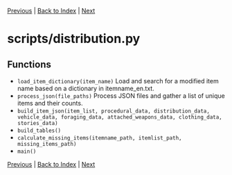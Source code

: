 [Previous](scripts/core/version.md) | [Back to Index](../INDEX.md) | [Next](scripts/fixing.md)

# scripts/distribution.py

## Functions

- `load_item_dictionary(item_name)`
    Load and search for a modified item name based on a dictionary in itemname_en.txt.
- `process_json(file_paths)`
    Process JSON files and gather a list of unique items and their counts.
- `build_item_json(item_list, procedural_data, distribution_data, vehicle_data, foraging_data, attached_weapons_data, clothing_data, stories_data)`
- `build_tables()`
- `calculate_missing_items(itemname_path, itemlist_path, missing_items_path)`
- `main()`


[Previous](scripts/core/version.md) | [Back to Index](../INDEX.md) | [Next](scripts/fixing.md)
